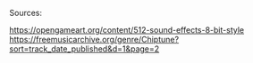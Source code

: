 
Sources: 

https://opengameart.org/content/512-sound-effects-8-bit-style
https://freemusicarchive.org/genre/Chiptune?sort=track_date_published&d=1&page=2